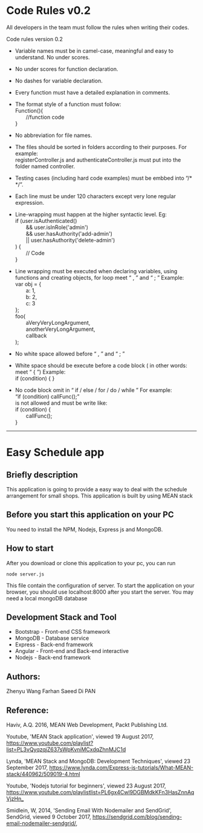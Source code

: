 # Code Rules v0.2
All developers in the team must follow the rules when writing their codes.

Code rules version 0.2

- Variable names must be in camel-case, meaningful and easy to understand. No under scores.
- No under scores for function declaration.
- No dashes for variable declaration.
- Every function must have a detailed explanation in comments.
- The format style of a function must follow:<br>
Function(){<br>
&emsp;&emsp;//function code<br>
}

- No abbreviation for file names.
- The files should be sorted in folders according to their purposes. For example:<br>
registerController.js and authenticateController.js must put into the folder named controller.

- Testing cases (including hard code examples) must be embbed into “/* */”.
- Each line must be under 120 characters except very lone regular expression.
- Line-wrapping must happen at the higher syntactic level. Eg:<br>
if (user.isAuthenticated()<br>
&emsp;&emsp;&& user.isInRole('admin')<br>
&emsp;&emsp;&& user.hasAuthority('add-admin')<br>
&emsp;&emsp;|| user.hasAuthority('delete-admin')<br>
) {<br>
&emsp;&emsp;// Code<br>
}

- Line wrapping must be executed when declaring variables, using functions and creating objects, for loop meet “ , ” and “ ; ”
Example:<br>
var obj = {<br>
&emsp;&emsp;a: 1,<br>
&emsp;&emsp;b: 2,<br>
&emsp;&emsp;c: 3<br>
};<br>
foo(<br>
&emsp;&emsp;aVeryVeryLongArgument,<br>
&emsp;&emsp;anotherVeryLongArgument,<br>
&emsp;&emsp;callback<br>
);

- No white space allowed before “ , ” and “ ; ”
- White space should be execute before a code block ( in other words: meet “ { ”)
Example:<br>
if (condition) {
}

- No code block omit in “ if / else / for / do / while ”
For example: <br>
“if (condition) callFunc();” <br>
is not allowed and must be write like:<br>
if (condition) {<br>
&emsp;&emsp;callFunc();<br>
}

---------------------------------------------------------------------------------------------------------------------------------------
Easy Schedule app
=======
Briefly description
-------------------
This application is going to provide a easy way to deal with the schedule arrangement for small shops. This application is built by using MEAN stack

Before you start this application on your PC
--------------
You need to install the NPM, Nodejs, Express js and MongoDB.

How to start
-----------
After you download or clone this application to your pc, you can run

```
node server.js
```
This file contain the configuration of server. To start the application on your browser, you should use localhost:8000 after you start the server. You may need a local mongoDB database

Development Stack and Tool
---------

* Bootstrap - Front-end CSS framework
* MongoDB   - Database service
* Express   - Back-end framework
* Angular   - Front-end and Back-end interactive 
* Nodejs    - Back-end framework

Authors:
-----------------
Zhenyu Wang
Farhan Saeed
Di PAN

Reference:
------------
Haviv, A.Q. 2016, MEAN Web Development, Packt Publishing Ltd.

Youtube, 'MEAN Stack application', viewed 19 August 2017, <https://www.youtube.com/playlist?list=PL3vQyqzqjZ637sWpKvniMCxdqZhnMJC1d> 

Lynda, 'MEAN Stack and MongoDB: Development Techniques', viewed 23 September 2017, <https://www.lynda.com/Express-js-tutorials/What-MEAN-stack/440962/509019-4.html>

Youtube, 'Nodejs tutorial for beginners', viewed 23 August 2017, <https://www.youtube.com/playlistlist=PL6gx4Cwl9DGBMdkKFn3HasZnnAqVjzHn_>

Smidlein, W, 2014, 'Sending Email With Nodemailer and SendGrid', SendGrid, viewed 9 October 2017, <https://sendgrid.com/blog/sending-email-nodemailer-sendgrid/>, 



